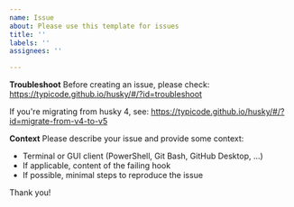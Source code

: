 ```yaml
---
name: Issue
about: Please use this template for issues
title: ''
labels: ''
assignees: ''

---
```


**Troubleshoot**
Before creating an issue, please check:
https://typicode.github.io/husky/#/?id=troubleshoot

If you're migrating from husky 4, see:
https://typicode.github.io/husky/#/?id=migrate-from-v4-to-v5

**Context**
Please describe your issue and provide some context:
- Terminal or GUI client (PowerShell, Git Bash, GitHub Desktop, ...)
- If applicable, content of the failing hook
- If possible, minimal steps to reproduce the issue

Thank you!
